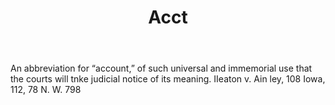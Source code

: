 ---
title: Acct
permalink: "/definitions/acct.html"
body: An abbreviation for “account,” of such universal and immemorial use that the
  courts will tnke judicial notice of its meaning. IIeaton v. Ain ley, 108 Iowa, 112,
  78 N. W. 798
published_at: '2018-07-07'
layout: post
---
